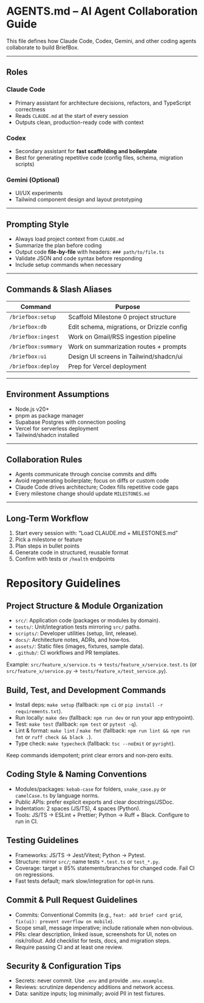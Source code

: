 # AGENTS.md – AI Agent Collaboration Guide

This file defines how Claude Code, Codex, Gemini, and other coding agents collaborate to build BriefBox.

---

## Roles

### Claude Code
- Primary assistant for architecture decisions, refactors, and TypeScript correctness
- Reads `CLAUDE.md` at the start of every session
- Outputs clean, production-ready code with context

### Codex
- Secondary assistant for **fast scaffolding and boilerplate**
- Best for generating repetitive code (config files, schema, migration scripts)

### Gemini (Optional)
- UI/UX experiments
- Tailwind component design and layout prototyping

---

## Prompting Style
- Always load project context from `CLAUDE.md`
- Summarize the plan before coding
- Output code **file-by-file** with headers: `### path/to/file.ts`
- Validate JSON and code syntax before responding
- Include setup commands when necessary

---

## Commands & Slash Aliases
| Command             | Purpose                                        |
|---------------------|------------------------------------------------|
| `/briefbox:setup`   | Scaffold Milestone 0 project structure         |
| `/briefbox:db`      | Edit schema, migrations, or Drizzle config     |
| `/briefbox:ingest`  | Work on Gmail/RSS ingestion pipeline           |
| `/briefbox:summary` | Work on summarization routes + prompts         |
| `/briefbox:ui`      | Design UI screens in Tailwind/shadcn/ui        |
| `/briefbox:deploy`  | Prep for Vercel deployment                     |

---

## Environment Assumptions
- Node.js v20+
- pnpm as package manager
- Supabase Postgres with connection pooling
- Vercel for serverless deployment
- Tailwind/shadcn installed

---

## Collaboration Rules
- Agents communicate through concise commits and diffs
- Avoid regenerating boilerplate; focus on diffs or custom code
- Claude Code drives architecture; Codex fills repetitive code gaps
- Every milestone change should update `MILESTONES.md`

---

## Long-Term Workflow
1. Start every session with: “Load CLAUDE.md + MILESTONES.md”
2. Pick a milestone or feature
3. Plan steps in bullet points
4. Generate code in structured, reusable format
5. Confirm with tests or `/health` endpoints

# Repository Guidelines

## Project Structure & Module Organization
- `src/`: Application code (packages or modules by domain).
- `tests/`: Unit/integration tests mirroring `src/` paths.
- `scripts/`: Developer utilities (setup, lint, release).
- `docs/`: Architecture notes, ADRs, and how‑tos.
- `assets/`: Static files (images, fixtures, sample data).
- `.github/`: CI workflows and PR templates.

Example: `src/feature_x/service.ts` → `tests/feature_x/service.test.ts` (or `src/feature_x/service.py` → `tests/feature_x/test_service.py`).

## Build, Test, and Development Commands
- Install deps: `make setup` (fallback: `npm ci` or `pip install -r requirements.txt`).
- Run locally: `make dev` (fallback: `npm run dev` or run your app entrypoint).
- Test: `make test` (fallback: `npm test` or `pytest -q`).
- Lint & format: `make lint` / `make fmt` (fallback: `npm run lint && npm run fmt` or `ruff check && black .`).
- Type check: `make typecheck` (fallback: `tsc --noEmit` or `pyright`).

Keep commands idempotent; print clear errors and non‑zero exits.

## Coding Style & Naming Conventions
- Modules/packages: `kebab-case` for folders, `snake_case.py` or `camelCase.ts` by language norms.
- Public APIs: prefer explicit exports and clear docstrings/JSDoc.
- Indentation: 2 spaces (JS/TS), 4 spaces (Python).
- Tools: JS/TS → ESLint + Prettier; Python → Ruff + Black. Configure to run in CI.

## Testing Guidelines
- Frameworks: JS/TS → Jest/Vitest; Python → Pytest.
- Structure: mirror `src/`; name tests `*.test.ts` or `test_*.py`.
- Coverage: target ≥ 85% statements/branches for changed code. Fail CI on regressions.
- Fast tests default; mark slow/integration for opt‑in runs.

## Commit & Pull Request Guidelines
- Commits: Conventional Commits (e.g., `feat: add brief card grid`, `fix(ui): prevent overflow on mobile`).
- Scope small, message imperative; include rationale when non‑obvious.
- PRs: clear description, linked issue, screenshots for UI, notes on risk/rollout. Add checklist for tests, docs, and migration steps.
- Require passing CI and at least one review.

## Security & Configuration Tips
- Secrets: never commit. Use `.env` and provide `.env.example`.
- Reviews: scrutinize dependency additions and network access.
- Data: sanitize inputs; log minimally; avoid PII in test fixtures.
